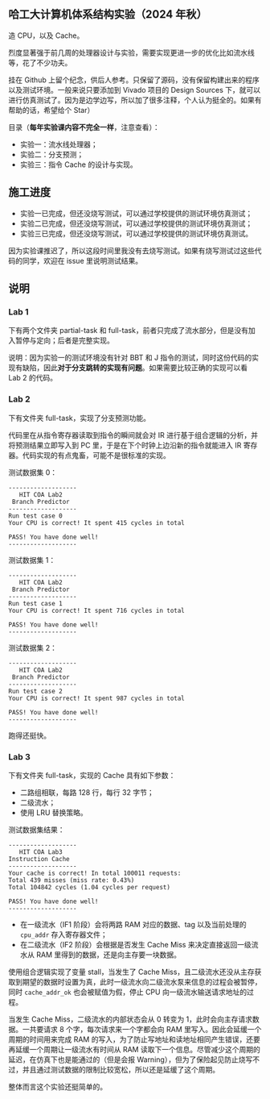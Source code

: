 ## 哈工大计算机体系结构实验（2024 年秋）

造 CPU，以及 Cache。

烈度显著强于前几周的处理器设计与实验，需要实现更进一步的优化比如流水线等，花了不少功夫。

挂在 Github 上留个纪念，供后人参考。只保留了源码，没有保留构建出来的程序以及测试环境。一般来说只要添加到 Vivado 项目的 Design Sources 下，就可以进行仿真测试了。因为是边学边写，所以加了很多注释，个人认为挺全的。如果有帮助的话，希望给个 Star）

目录（**每年实验课内容不完全一样**，注意查看）：

- 实验一：流水线处理器；
- 实验二：分支预测；
- 实验三：指令 Cache 的设计与实现。

## 施工进度

- 实验一已完成，但还没烧写测试，可以通过学校提供的测试环境仿真测试；
- 实验二已完成，但还没烧写测试，可以通过学校提供的测试环境仿真测试；
- 实验三已完成，但还没烧写测试，可以通过学校提供的测试环境仿真测试。

因为实验课推迟了，所以这段时间里我没有去烧写测试。如果有烧写测试过这些代码的同学，欢迎在 issue 里说明测试结果。

## 说明

### Lab 1

下有两个文件夹 partial-task 和 full-task，前者只完成了流水部分，但是没有加入暂停与定向；后者是完整实现。

说明：因为实验一的测试环境没有针对 BBT 和 J 指令的测试，同时这份代码的实现有缺陷，因此**对于分支跳转的实现有问题**。如果需要比较正确的实现可以看 Lab 2 的代码。

### Lab 2

下有文件夹 full-task，实现了分支预测功能。

代码里在从指令寄存器读取到指令的瞬间就会对 IR 进行基于组合逻辑的分析，并将预测结果立即写入到 PC 里，于是在下个时钟上边沿新的指令就能进入 IR 寄存器。代码实现的有点鬼畜，可能不是很标准的实现。

测试数据集 0：

```plain
-------------------
   HIT COA Lab2    
 Branch Predictor
-------------------
Run test case 0
Your CPU is correct! It spent 415 cycles in total

PASS! You have done well!
-------------------
```

测试数据集 1：

```plain
-------------------
   HIT COA Lab2    
 Branch Predictor
-------------------
Run test case 1
Your CPU is correct! It spent 716 cycles in total

PASS! You have done well!
-------------------
```

测试数据集 2：

```plain
-------------------
   HIT COA Lab2    
 Branch Predictor
-------------------
Run test case 2
Your CPU is correct! It spent 987 cycles in total

PASS! You have done well!
-------------------
```

跑得还挺快。

### Lab 3

下有文件夹 full-task，实现的 Cache 具有如下参数：

- 二路组相联，每路 128 行，每行 32 字节；
- 二级流水；
- 使用 LRU 替换策略。

测试数据集结果：

```plain
-------------------
   HIT COA Lab3    
Instruction Cache
-------------------
Your cache is correct! In total 100011 requests:
Total 439 misses (miss rate: 0.43%)
Total 104842 cycles (1.04 cycles per request)

PASS! You have done well!
-------------------
```

- 在一级流水（IF1 阶段）会将两路 RAM 对应的数据、tag 以及当前处理的 `cpu_addr` 存入寄存器文件；
- 在二级流水（IF2 阶段）会根据是否发生 Cache Miss 来决定直接返回一级流水从 RAM 里得到的数据，还是向主存要一块数据。

使用组合逻辑实现了变量 stall，当发生了 Cache Miss，且二级流水还没从主存获取到期望的数据时设置为真，此时一级流水向二级流水泵来信息的过程会被暂停，同时 `cache_addr_ok` 也会被赋值为假，停止 CPU 向一级流水输送请求地址的过程。

当发生 Cache Miss，二级流水的内部状态会从 0 转变为 1，此时会向主存请求数据。一共要请求 8 个字，每次请求来一个字都会向 RAM 里写入。因此会延缓一个周期的时间用来完成 RAM 的写入，为了防止写地址和读地址相同产生错误，还要再延缓一个周期让一级流水有时间从 RAM 读取下一个信息。尽管减少这个周期的延迟，在仿真下也是能通过的（但是会报 Warning），但为了保险起见防止烧写不过，并且通过测试数据的限制比较宽松，所以还是延缓了这个周期。

整体而言这个实验还挺简单的。